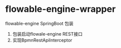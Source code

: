 # flowable-engine-wrapper

flowable-engine SpringBoot 包装

1. 包装启动flowale-engine REST接口
2. 实现BpmnRestApiInterceptor
